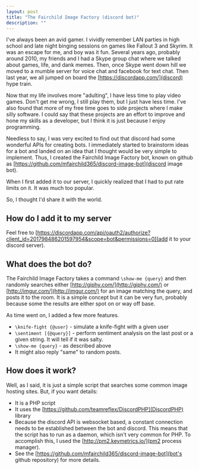 ```yaml
---
layout: post
title: "The Fairchild Image Factory (discord bot)"
description: ""
---
```


I've always been an avid gamer. I vividly remember LAN parties in high school and late night binging sessions on games like Fallout 3 and Skyrim. It was an escape for me, and boy was it fun. Several years ago, probably around 2010, my friends and I had a Skype group chat where we talked about games, life, and dank memes. Then, once Skype went down hill we moved to a mumble server for voice chat and facebook for text chat. Then last year, we all jumped on board the [https://discordapp.com/](discord) hype train.

Now that my life involves more "adulting", I have less time to play video games. Don't get me wrong, I still play them, but I just have less time. I've also found that more of my free time goes to side projects where I make silly software. I could say that these projects are an effort to improve and hone my skills as a developer, but I think it is just because I enjoy programming.

Needless to say, I was very excited to find out that discord had some wonderful APIs for creating bots. I immediately started to brainstorm ideas for a bot and landed on an idea that I thought would be very simple to implement. Thus, I created the Fairchild Image Factory bot, known on github as [https://github.com/mfairchild365/discord-image-bot](discord image bot). 

When I first added it to our server, I quickly realized that I had to put rate limits on it. It was much too popular.

So, I thought I'd share it with the world.

## How do I add it to my server

Feel free to [https://discordapp.com/api/oauth2/authorize?client_id=201798486201597954&scope=bot&permissions=0](add it to your discord server).

## What does the bot do?

The Fairchild Image Factory takes a command `\show-me {query}` and then randomly searches either [http://giphy.com/](http://giphy.com/) or [http://imgur.com/](http://imgur.com/) for an image matching the query, and posts it to the room. It is a simple concept but it can be very fun, probably because some the results are either spot on or way off base.

As time went on, I added a few more features.

* `\knife-fight {@user}` - simulate a knife-fight with a given user
* `\sentiment [{@query}]` - perform sentiment analysis on the last post or a given string. It will tell if it was salty.
* `\show-me {query}` - as described above
* It might also reply "same" to random posts.

## How does it work?

Well, as I said, it is just a simple script that searches some common image hosting sites. But, if you want details:

* It is a PHP script
* It uses the [https://github.com/teamreflex/DiscordPHP](DiscordPHP) library
* Because the discord API is websocket based, a constant connection needs to be established between the bot and discord. This means that the script has to run as a daemon, which isn't very common for PHP. To accomplish this, I used the [http://pm2.keymetrics.io/](pm2 process manager).
* See the [https://github.com/mfairchild365/discord-image-bot](bot's github repository) for more details.

